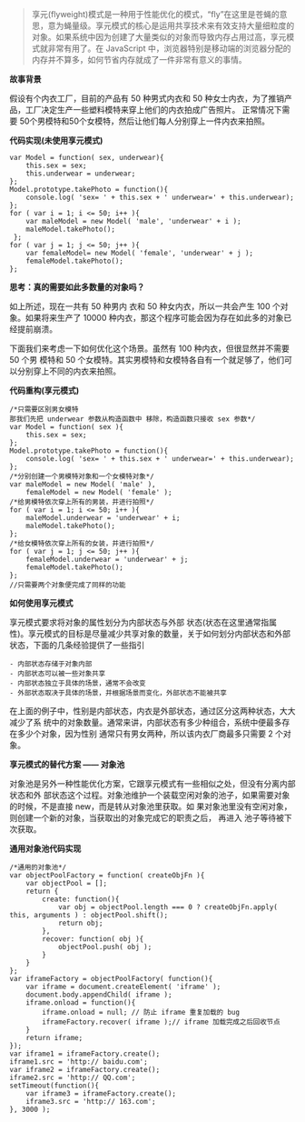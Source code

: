 > 享元(flyweight)模式是一种用于性能优化的模式，“fly”在这里是苍蝇的意思，意为蝇量级。享元模式的核心是运用共享技术来有效支持大量细粒度的对象。如果系统中因为创建了大量类似的对象而导致内存占用过高，享元模式就非常有用了。在 JavaScript 中，浏览器特别是移动端的浏览器分配的内存并不算多，如何节省内存就成了一件非常有意义的事情。

**故事背景**

假设有个内衣工厂，目前的产品有 50 种男式内衣和 50 种女士内衣，为了推销产品，工厂决定生产一些塑料模特来穿上他们的内衣拍成广告照片。 正常情况下需要 50个男模特和50个女模特，然后让他们每人分别穿上一件内衣来拍照。

**代码实现(未使用享元模式)**

```
var Model = function( sex, underwear){
    this.sex = sex;
    this.underwear = underwear;
};
Model.prototype.takePhoto = function(){
    console.log( 'sex= ' + this.sex + ' underwear=' + this.underwear);
};
for ( var i = 1; i <= 50; i++ ){
    var maleModel = new Model( 'male', 'underwear' + i );     
    maleModel.takePhoto();
 };
for ( var j = 1; j <= 50; j++ ){
    var femaleModel= new Model( 'female', 'underwear' + j );
    femaleModel.takePhoto(); 
};
```

**思考：真的需要如此多数量的对象吗？**

如上所述，现在一共有 50 种男内 衣和 50 种女内衣，所以一共会产生 100 个对象。如果将来生产了 10000 种内衣，那这个程序可能会因为存在如此多的对象已经提前崩溃。

下面我们来考虑一下如何优化这个场景。虽然有 100 种内衣，但很显然并不需要 50 个男 模特和 50 个女模特。其实男模特和女模特各自有一个就足够了，他们可以分别穿上不同的内衣来拍照。

**代码重构(享元模式)**

```
/*只需要区别男女模特
那我们先把 underwear 参数从构造函数中 移除，构造函数只接收 sex 参数*/
var Model = function( sex ){ 
    this.sex = sex;
};
Model.prototype.takePhoto = function(){
    console.log( 'sex= ' + this.sex + ' underwear=' + this.underwear);
};
/*分别创建一个男模特对象和一个女模特对象*/
var maleModel = new Model( 'male' ), 
    femaleModel = new Model( 'female' );
/*给男模特依次穿上所有的男装，并进行拍照*/
for ( var i = 1; i <= 50; i++ ){ 
    maleModel.underwear = 'underwear' + i; 
    maleModel.takePhoto();
};
/*给女模特依次穿上所有的女装，并进行拍照*/
for ( var j = 1; j <= 50; j++ ){ 
    femaleModel.underwear = 'underwear' + j; 
    femaleModel.takePhoto();
};
//只需要两个对象便完成了同样的功能

```

**如何使用享元模式**

享元模式要求将对象的属性划分为内部状态与外部 状态(状态在这里通常指属性)。享元模式的目标是尽量减少共享对象的数量，关于如何划分内部状态和外部状态，下面的几条经验提供了一些指引

    - 内部状态存储于对象内部
    - 内部状态可以被一些对象共享
    - 内部状态独立于具体的场景，通常不会改变
    - 外部状态取决于具体的场景，并根据场景而变化，外部状态不能被共享

在上面的例子中，性别是内部状态，内衣是外部状态，通过区分这两种状态，大大减少了系 统中的对象数量。通常来讲，内部状态有多少种组合，系统中便最多存在多少个对象，因为性别 通常只有男女两种，所以该内衣厂商最多只需要 2 个对象。

**享元模式的替代方案 —— 对象池**

对象池是另外一种性能优化方案，它跟享元模式有一些相似之处，但没有分离内部状态和外 部状态这个过程。对象池维护一个装载空闲对象的池子，如果需要对象的时候，不是直接 new，而是转从对象池里获取。如 果对象池里没有空闲对象，则创建一个新的对象，当获取出的对象完成它的职责之后， 再进入 池子等待被下次获取。

**通用对象池代码实现**

```
/*通用的对象池*/
var objectPoolFactory = function( createObjFn ){ 
    var objectPool = [];
    return {
        create: function(){
            var obj = objectPool.length === 0 ? createObjFn.apply( this, arguments ) : objectPool.shift();
            return obj; 
        },
        recover: function( obj ){ 
            objectPool.push( obj );
        }
    } 
};
var iframeFactory = objectPoolFactory( function(){ 
    var iframe = document.createElement( 'iframe' );
    document.body.appendChild( iframe );
    iframe.onload = function(){
        iframe.onload = null; // 防止 iframe 重复加载的 bug
        iframeFactory.recover( iframe );// iframe 加载完成之后回收节点
    }
    return iframe;
});
var iframe1 = iframeFactory.create(); 
iframe1.src = 'http:// baidu.com';
var iframe2 = iframeFactory.create(); 
iframe2.src = 'http:// QQ.com';
setTimeout(function(){
    var iframe3 = iframeFactory.create();
    iframe3.src = 'http:// 163.com'; 
}, 3000 );

```

